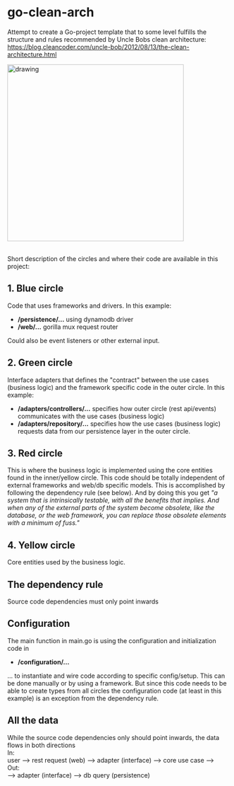 # go-clean-arch
Attempt to create a Go-project template that to some level fulfills the structure and rules 
recommended by Uncle Bobs clean architecture: https://blog.cleancoder.com/uncle-bob/2012/08/13/the-clean-architecture.html

<img src="https://blog.cleancoder.com/uncle-bob/images/2012-08-13-the-clean-architecture/CleanArchitecture.jpg" alt="drawing" width="400"/>

\
Short description of the circles and where their code are available in this project:
## 1. Blue circle 
Code that uses frameworks and drivers. In this example:
* **/persistence/...** using dynamodb driver
* **/web/...** gorilla mux request router

Could also be event listeners or other external input.

## 2. Green circle
Interface adapters that defines the "contract" between the use cases (business logic) and the framework specific code in the outer circle. 
In this example:
* **/adapters/controllers/...** specifies how outer circle (rest api/events) communicates with the use cases (business logic)
* **/adapters/repository/...** specifies how the use cases (business logic) requests data from our persistence layer in the outer circle.

## 3. Red circle
This is where the business logic is implemented using the core entities found in the inner/yellow circle. This code should be
totally independent of external frameworks and web/db specific models. This is accomplished by following the dependency rule (see below).
And by doing this you get *"a system that is intrinsically testable, with all the benefits that implies. And 
when any of the external parts of the system become obsolete, like the database, or the web framework, 
you can replace those obsolete elements with a minimum of fuss."*

## 4. Yellow circle
Core entities used by the business logic.

## The dependency rule
Source code dependencies must only point inwards

## Configuration
The main function in main.go is using the configuration and initialization code in 
* **/configuration/...**

... to instantiate and wire code according to specific config/setup. This can be done manually or by using a framework. But 
since this code needs to be able to create types from all circles the configuration code (at least in this example) is an 
exception from the dependency rule.

## All the data
While the source code dependencies only should point inwards, the data flows in both directions \
In: \
user --> rest request (web) --> adapter (interface) --> core use case --> \
Out: \
--> adapter (interface) --> db query (persistence)  

